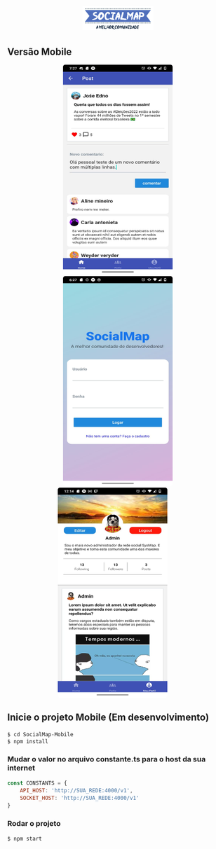 <h1 align="center">
  <img alt="NextLevelWeek" title="#NextLevelWeek" src="../midias/logo6.png"/>
</h1>


## Versão Mobile
<p align="center">
  <kbd>
    <img width="250" style="border-radius: 5px" height="480" src="./midias/app4.jpeg" alt="Intro">
  </kbd>
  <kbd>
    <img width="250" style="border-radius: 5px" height="480" src="./midias/app2.jpeg" alt="Register adopt">
  </kbd>
  <kbd>
    <img width="250" style="border-radius: 5px" height="480" src="./midias/app5.jpeg" alt="Register adopt">
  </kbd>
    &nbsp;&nbsp;&nbsp;&nbsp;

</p>

## Inicie o projeto Mobile (Em desenvolvimento)
```shell
$ cd SocialMap-Mobile
$ npm install
```

### Mudar o valor no arquivo constante.ts para o host da sua internet  
```js
const CONSTANTS = {
    API_HOST: 'http://SUA_REDE:4000/v1',
    SOCKET_HOST: 'http://SUA_REDE:4000/v1'
}
```
### Rodar o projeto
```shell
$ npm start
```
